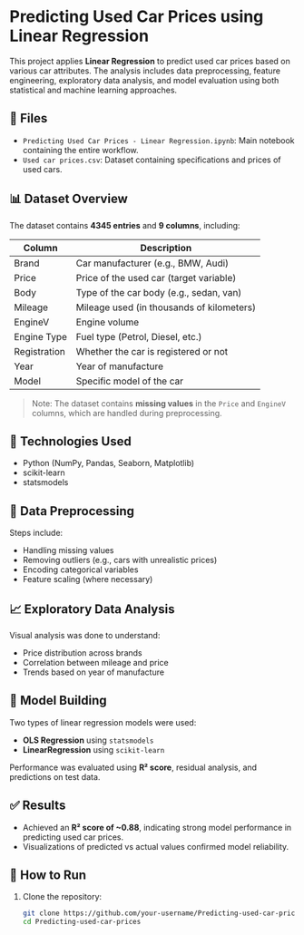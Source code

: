 # Predicting Used Car Prices using Linear Regression

This project applies **Linear Regression** to predict used car prices based on various car attributes. The analysis includes data preprocessing, feature engineering, exploratory data analysis, and model evaluation using both statistical and machine learning approaches.

## 📁 Files

- `Predicting Used Car Prices - Linear Regression.ipynb`: Main notebook containing the entire workflow.
- `Used car prices.csv`: Dataset containing specifications and prices of used cars.

## 📊 Dataset Overview

The dataset contains **4345 entries** and **9 columns**, including:

| Column         | Description                                |
|----------------|--------------------------------------------|
| Brand          | Car manufacturer (e.g., BMW, Audi)         |
| Price          | Price of the used car (target variable)    |
| Body           | Type of the car body (e.g., sedan, van)    |
| Mileage        | Mileage used (in thousands of kilometers)  |
| EngineV        | Engine volume                              |
| Engine Type    | Fuel type (Petrol, Diesel, etc.)           |
| Registration   | Whether the car is registered or not       |
| Year           | Year of manufacture                        |
| Model          | Specific model of the car                  |

> Note: The dataset contains **missing values** in the `Price` and `EngineV` columns, which are handled during preprocessing.

## 🧪 Technologies Used

- Python (NumPy, Pandas, Seaborn, Matplotlib)
- scikit-learn
- statsmodels

## 🧹 Data Preprocessing

Steps include:
- Handling missing values
- Removing outliers (e.g., cars with unrealistic prices)
- Encoding categorical variables
- Feature scaling (where necessary)

## 📈 Exploratory Data Analysis

Visual analysis was done to understand:
- Price distribution across brands
- Correlation between mileage and price
- Trends based on year of manufacture

## 🧠 Model Building

Two types of linear regression models were used:
- **OLS Regression** using `statsmodels`
- **LinearRegression** using `scikit-learn`

Performance was evaluated using **R² score**, residual analysis, and predictions on test data.

## ✅ Results

- Achieved an **R² score of ~0.88**, indicating strong model performance in predicting used car prices.
- Visualizations of predicted vs actual values confirmed model reliability.

## 📌 How to Run

1. Clone the repository:
   ```bash
   git clone https://github.com/your-username/Predicting-used-car-prices.git
   cd Predicting-used-car-prices
